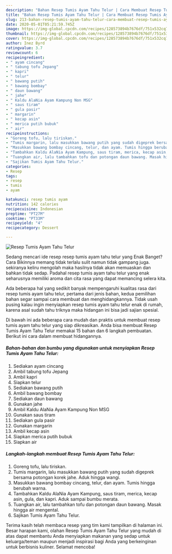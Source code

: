 ```yaml
---
description: "Bahan Resep Tumis Ayam Tahu Telur | Cara Membuat Resep Tumis Ayam Tahu Telur Yang Enak dan Simpel"
title: "Bahan Resep Tumis Ayam Tahu Telur | Cara Membuat Resep Tumis Ayam Tahu Telur Yang Enak dan Simpel"
slug: 213-bahan-resep-tumis-ayam-tahu-telur-cara-membuat-resep-tumis-ayam-tahu-telur-yang-enak-dan-simpel
date: 2020-05-01T05:21:59.745Z
image: https://img-global.cpcdn.com/recipes/128573894b7676df/751x532cq70/resep-tumis-ayam-tahu-telur-foto-resep-utama.jpg
thumbnail: https://img-global.cpcdn.com/recipes/128573894b7676df/751x532cq70/resep-tumis-ayam-tahu-telur-foto-resep-utama.jpg
cover: https://img-global.cpcdn.com/recipes/128573894b7676df/751x532cq70/resep-tumis-ayam-tahu-telur-foto-resep-utama.jpg
author: Inez Byrd
ratingvalue: 3.7
reviewcount: 6
recipeingredient:
- " ayam cincang"
- " tabung tofu Jepang"
- " kapri"
- " telur"
- " bawang putih"
- " bawang bombay"
- " daun bawang"
- " jahe"
- " Kaldu AlaNia Ayam Kampung Non MSG"
- " saus tiram"
- " gula pasir"
- " margarin"
- " kecap asin"
- " merica putih bubuk"
- " air"
recipeinstructions:
- "Goreng tofu, lalu tiriskan."
- "Tumis margarin, lalu masukkan bawang putih yang sudah digeprek bersama potongan korek jahe. Aduk hingga wangi."
- "Masukkan bawang bombay cincang, telur, dan ayam. Tumis hingga berubah warna."
- "Tambahkan Kaldu AlaNia Ayam Kampung, saus tiram, merica, kecap asin, gula, dan kapri. Aduk sampai bumbu merata."
- "Tuangkan air, lalu tambahkan tofu dan potongan daun bawang. Masak hingga air mengental."
- "Sajikan Tumis Ayam Tahu Telur."
categories:
- Resep
tags:
- resep
- tumis
- ayam

katakunci: resep tumis ayam 
nutrition: 142 calories
recipecuisine: Indonesian
preptime: "PT27M"
cooktime: "PT33M"
recipeyield: "4"
recipecategory: Dessert

---
```



![Resep Tumis Ayam Tahu Telur](https://img-global.cpcdn.com/recipes/128573894b7676df/751x532cq70/resep-tumis-ayam-tahu-telur-foto-resep-utama.jpg)

Sedang mencari ide resep resep tumis ayam tahu telur yang Enak Banget? Cara Bikinnya memang tidak terlalu sulit namun tidak gampang juga. sekiranya keliru mengolah maka hasilnya tidak akan memuaskan dan bahkan tidak sedap. Padahal resep tumis ayam tahu telur yang enak seharusnya memiliki aroma dan cita rasa yang dapat memancing selera kita.



Ada beberapa hal yang sedikit banyak mempengaruhi kualitas rasa dari resep tumis ayam tahu telur, pertama dari jenis bahan, kedua pemilihan bahan segar sampai cara membuat dan menghidangkannya. Tidak usah pusing kalau ingin menyiapkan resep tumis ayam tahu telur enak di rumah, karena asal sudah tahu triknya maka hidangan ini bisa jadi sajian spesial.


Di bawah ini ada beberapa cara mudah dan praktis untuk membuat resep tumis ayam tahu telur yang siap dikreasikan. Anda bisa membuat Resep Tumis Ayam Tahu Telur memakai 15 bahan dan 6 langkah pembuatan. Berikut ini cara dalam membuat hidangannya.

<!--inarticleads1-->

##### Bahan-bahan dan bumbu yang digunakan untuk menyiapkan Resep Tumis Ayam Tahu Telur:

1. Sediakan  ayam cincang
1. Ambil  tabung tofu Jepang
1. Ambil  kapri
1. Siapkan  telur
1. Sediakan  bawang putih
1. Ambil  bawang bombay
1. Sediakan  daun bawang
1. Gunakan  jahe
1. Ambil  Kaldu AlaNia Ayam Kampung Non MSG
1. Gunakan  saus tiram
1. Sediakan  gula pasir
1. Gunakan  margarin
1. Ambil  kecap asin
1. Siapkan  merica putih bubuk
1. Siapkan  air




<!--inarticleads2-->

##### Langkah-langkah membuat Resep Tumis Ayam Tahu Telur:

1. Goreng tofu, lalu tiriskan.
1. Tumis margarin, lalu masukkan bawang putih yang sudah digeprek bersama potongan korek jahe. Aduk hingga wangi.
1. Masukkan bawang bombay cincang, telur, dan ayam. Tumis hingga berubah warna.
1. Tambahkan Kaldu AlaNia Ayam Kampung, saus tiram, merica, kecap asin, gula, dan kapri. Aduk sampai bumbu merata.
1. Tuangkan air, lalu tambahkan tofu dan potongan daun bawang. Masak hingga air mengental.
1. Sajikan Tumis Ayam Tahu Telur.




Terima kasih telah membaca resep yang tim kami tampilkan di halaman ini. Besar harapan kami, olahan Resep Tumis Ayam Tahu Telur yang mudah di atas dapat membantu Anda menyiapkan makanan yang sedap untuk keluarga/teman maupun menjadi inspirasi bagi Anda yang berkeinginan untuk berbisnis kuliner. Selamat mencoba!
